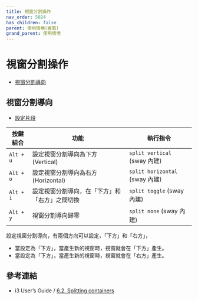 ```yaml
---
title: 視窗分割操作
nav_order: 5024
has_children: false
parent: 使用情境(客製)
grand_parent: 使用情境
---
```



# 視窗分割操作

* [視窗分割導向](#視窗分割導向)

## 視窗分割導向

* [設定片段](https://github.com/samwhelp/note-about-ubuntu-sway/blob/gh-pages/_demo/adjustment-ubuntu-sway/full/ubuntu-sway/config/sway/section/common/keybind/sway-keybind-main/keybind.m/Layout/Split.conf)

| 按鍵組合  | 功能                                           | 執行指令                     |
| --------- | ---------------------------------------------- | ---------------------------- |
| `Alt + u` | 設定視窗分割導向為下方 (Vertical)              | `split vertical` (sway 內建)   |
| `Alt + o` | 設定視窗分割導向為右方 (Horizontal)            | `split horizontal` (sway 內建) |
| `Alt + i` | 設定視窗分割導向，在「下方」和「右方」之間切換     | `split toggle` (sway 內建)     |
| `Alt + y` | 視窗分割導向歸零                              | `split none` (sway 內建)       |

設定視窗分割導向，有兩個方向可以設定，「下方」和「右方」，

* 當設定為「下方」，當產生新的視窗時，視窗就會在「下方」產生。
* 當設定為「下方」，當產生新的視窗時，視窗就會在「右方」產生。

## 參考連結

* i3 User’s Guide / [6.2. Splitting containers](https://i3wm.org/docs/userguide.html#_splitting_containers)
